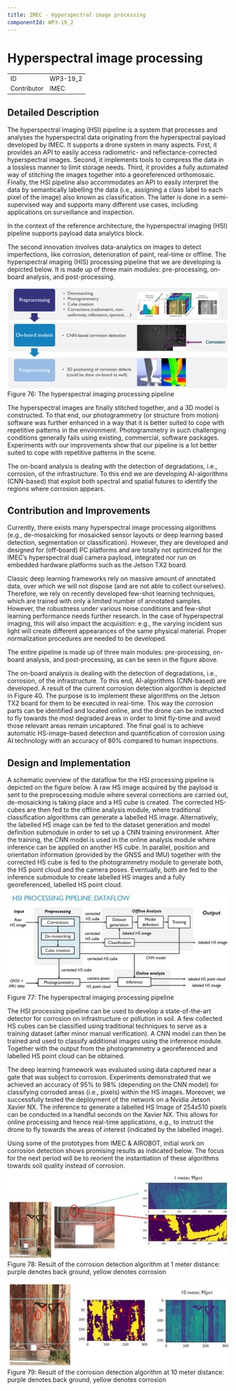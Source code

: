 ```yaml
---
title: IMEC - Hyperspectral image processing
componentId: WP3-19_2
---
```


# Hyperspectral image processing

|||
|-|-|
|ID|WP3-19_2|
|Contributor|IMEC|

## Detailed Description
The hyperspectral imaging (HSI) pipeline is a system that processes and analyses the hyperspectral data originating from the hyperspectral payload developed by IMEC. It supports a drone system in many aspects. First, it provides an API to easily access radiometric- and reflectance-corrected hyperspectral images. Second, it implements tools to compress the data in a lossless manner to limit storage needs. Third, it provides a fully automated way of stitching the images together into a georeferenced orthomosaic. Finally, the HSI pipeline also accommodates an API to easily interpret the data by semantically labelling the data (i.e., assigning a class label to each pixel of the image) also known as classification. The latter is done in a semi-supervised way and supports many different use cases, including applications on surveillance and inspection.

In the context of the reference architecture, the hyperspectral imaging (HSI) pipeline supports payload data analytics block.

The second innovation involves data-analytics on images to detect imperfections, like corrosion, deterioration of paint, real-time or offline. The hyperspectral imaging (HIS) processing pipeline that we are developing is depicted below. It is made up of three main modules: pre-processing, on-board analysis, and post-processing. 

![](../../images/wp3-19_2_01.png)  
Figure 76: The hyperspectral imaging processing pipeline

The hyperspectral images are finally stitched together, and a 3D model is constructed. To that end, our photogrammetry (or structure from motion) software was further enhanced in a way that it is better suited to cope with repetitive patterns in the environment. Photogrammetry in such challenging conditions generally fails using existing, commercial, software packages. Experiments with our improvements show that our pipeline is a lot better suited to cope with repetitive patterns in the scene.

The on-board analysis is dealing with the detection of degradations, i.e., corrosion, of the infrastructure. To this end we are developing AI-algorithms (CNN-based) that exploit both spectral and spatial futures to identify the regions where corrosion appears. 

## Contribution and Improvements
Currently, there exists many hyperspectral image processing algorithms (e.g., de-mosaicking for mosaicked sensor layouts or deep learning based detection, segmentation or classification). However, they are developed and designed for (off-board) PC platforms and are totally not optimized for the IMEC’s hyperspectral dual camera payload, integrated nor run on embedded hardware platforms such as the Jetson TX2 board.

Classic deep learning frameworks rely on massive amount of annotated data, over which we will not dispose (and are not able to collect ourselves). Therefore, we rely on recently developed few-shot learning techniques, which are trained with only a limited number of annotated samples. However, the robustness under various noise conditions and few-shot learning performance needs further research. In the case of hyperspectral imaging, this will also impact the acquisition: e.g., the varying incident sun light will create different appearances of the same physical material. Proper normalization procedures are needed to be developed.

The entire pipeline is made up of three main modules: pre-processing, on-board analysis, and post-processing, as can be seen in the figure above.

The on-board analysis is dealing with the detection of degradations, i.e., corrosion, of the infrastructure. To this end, AI-algorithms (CNN-based) are developed. A result of the current corrosion detection algorithm is depicted in Figure 40. The purpose is to implement these algorithms on the Jetson TX2 board for them to be executed in real-time. This way the corrosion parts can be identified and located online, and the drone can be instructed to fly towards the most degraded areas in order to limit fly-time and avoid those relevant areas remain uncaptured. The final goal is to achieve automatic HS-image-based detection and quantification of corrosion using AI technology with an accuracy of 80% compared to human inspections.

## Design and Implementation

A schematic overview of the dataflow for the HSI processing pipeline is depicted on the figure below. A raw HS image acquired by the payload is sent to the preprocessing module where several corrections are carried out, de-mosaicking is taking place and a HS cube is created. The corrected HS-cubes are then fed to the offline analysis module, where traditional classification algorithms can generate a labelled HS image. Alternatively, the labelled HS image can be fed to the dataset generation and model definition submodule in order to set up a CNN training environment. After the training, the CNN model is used in the online analysis module where inference can be applied on another HS cube. In parallel, position and orientation information (provided by the GNSS and IMU) together with the corrected HS cube is fed to the photogrammetry module to generate both, the HS point cloud and the camera poses. Eventually, both are fed to the inference submodule to create labelled HS images and a fully georeferenced, labelled HS point cloud.

![](../../images/wp3-19_2_02.png)  
Figure 77: The hyperspectral imaging processing pipeline

The HSI processing pipeline can be used to develop a state-of-the-art detector for corrosion on infrastructure or pollution in soil. A few collected HS cubes can be classified using traditional techniques to serve as a training dataset (after minor manual verification). A CNN model can then be trained and used to classify additional images using the inference module. Together with the output from the photogrammetry a georeferenced and labelled HS point cloud can be obtained.

The deep learning framework was evaluated using data captured near a gate that was subject to corrosion. Experiments demonstrated that we achieved an accuracy of 95% to 98% (depending on the CNN model) for classifying corroded areas (i.e., pixels) within the HS images. Moreover, we successfully tested the deployment of the network on a Nvidia Jetson Xavier NX. The inference to generate a labelled HS Image of 254x510 pixels can be conducted in a handful seconds on the Xavier NX. This allows for online processing and hence real-time applications, e.g., to instruct the drone to fly towards the areas of interest (indicated by the labelled image).

Using some of the prototypes from IMEC & AIROBOT, initial work on corrosion detection shows promising results as indicated below. The focus for the next period will be to reorient the instantiation of these algorithms towards soil quality instead of corrosion. 


![](../../images/wp3-19_2_03.png)  
Figure 78: Result of the corrosion detection algorithm at 1 meter distance: purple denotes back ground, yellow denotes corrosion

![](../../images/wp3-19_2_04.png)  
Figure 79: Result of the corrosion detection algorithm at 10 meter distance: purple denotes back ground, yellow denotes corrosion


